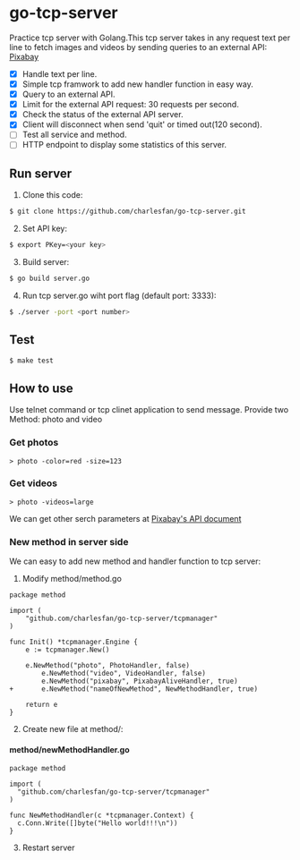 # go-tcp-server
Practice tcp server with Golang.This tcp server takes in any request text per line to fetch images and videos by sending queries to an external API: [Pixabay](https://pixabay.com/api/docs/)
- [x] Handle text per line.
- [x] Simple tcp framwork to add new handler function in easy way.
- [x] Query to an external API.
- [x] Limit for the external API request: 30 requests per second.
- [x] Check the status of the external API server.
- [x] Client will disconnect when send 'quit' or timed out(120 second).
- [ ] Test all service and method.
- [ ] HTTP endpoint to display some statistics of this server. 

## Run server
1. Clone this code:
```sh
$ git clone https://github.com/charlesfan/go-tcp-server.git
```
2. Set API key:
```sh
$ export PKey=<your key>
```
3. Build server:
```sh
$ go build server.go
```
4. Run tcp server.go wiht port flag (default port: 3333):
```sh
$ ./server -port <port number>
```
## Test
```sh
$ make test
```
## How to use
Use telnet command or tcp clinet application to send message.
Provide two Method: photo and video
### Get photos
 
```
> photo -color=red -size=123
```
### Get videos
```
> photo -videos=large
```
We can get other serch parameters at [Pixabay's API document](https://pixabay.com/api/docs/)

### New method in server side
We can easy to add new method and handler function to tcp server:
1. Modify method/method.go
```golang
package method

import (
	"github.com/charlesfan/go-tcp-server/tcpmanager"
)

func Init() *tcpmanager.Engine {
	e := tcpmanager.New()

	e.NewMethod("photo", PhotoHandler, false)
        e.NewMethod("video", VideoHandler, false)
        e.NewMethod("pixabay", PixabayAliveHandler, true)
+       e.NewMethod("nameOfNewMethod", NewMethodHandler, true)

	return e
}
```
2. Create new file at method/:

#### method/newMethodHandler.go
```golang
package method

import (
  "github.com/charlesfan/go-tcp-server/tcpmanager"
)

func NewMethodHandler(c *tcpmanager.Context) {
  c.Conn.Write([]byte("Hello world!!!\n"))
}

```
3. Restart server
